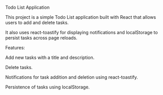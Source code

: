 
Todo List Application

This project is a simple Todo List application built with React that allows users to add and delete tasks.

It also uses react-toastify for displaying notifications and localStorage to persist tasks across page reloads.

Features: 

Add new tasks with a title and description.

Delete tasks.

Notifications for task addition and deletion using react-toastify.

Persistence of tasks using localStorage.
